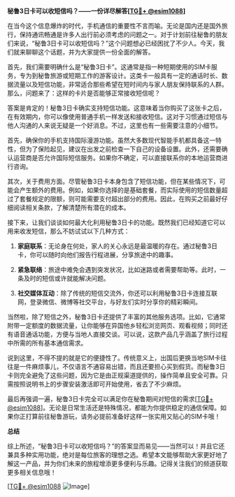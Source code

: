 **秘鲁3日卡可以收短信吗？——一份详尽解答[[TG💪+ @esim1088](https://t.me/s/esim1088)]**

在当今这个信息爆炸的时代，手机通信的重要性不言而喻。无论是国内还是国外旅行，保持通讯畅通是许多人出行前必须考虑的问题之一。对于计划前往秘鲁的朋友们来说，“秘鲁3日卡可以收短信吗？”这个问题想必已经困扰了不少人。今天，我们就来聊聊这个话题，并为大家提供一份全面的解答。

首先，我们需要明确什么是“秘鲁3日卡”。这通常是指一种短期使用的SIM卡服务，专为到秘鲁旅游或短期工作的游客设计。这类卡一般具有一定的通话时长、数据流量以及短信功能，非常适合那些希望在短时间内与家人朋友保持联系的人群。那么，问题来了：这样的卡片是否能够正常接收短信呢？

答案是肯定的！秘鲁3日卡确实支持短信功能。这意味着当你购买了这张卡之后，在有效期内，你可以像使用普通手机一样发送和接收短信。这对于习惯通过短信与他人沟通的人来说无疑是一个好消息。不过，这里也有一些需要注意的小细节。

首先，确保你的手机支持国际漫游功能。虽然大多数现代智能手机都具备这一特性，但为了保险起见，建议在出发之前检查一下自己的设备设置。此外，还需要确认运营商是否允许国际短信服务。如果你不确定，可以直接联系你的本地运营商进行咨询。

其次，关于费用方面。尽管秘鲁3日卡本身包含了短信功能，但在某些情况下，可能会产生额外的费用。例如，如果你选择的是基础套餐，而实际使用的短信数量超过了套餐规定的限额，则可能需要支付超出部分的费用。因此，在购买之前最好仔细阅读相关条款，了解清楚所有潜在的成本。

接下来，让我们谈谈如何最大化利用秘鲁3日卡的功能。既然我们已经知道它可以用来收发短信，那么不妨试试以下几种方式：

1. **家庭联系**：无论身在何处，家人的关心永远是最温暖的存在。通过秘鲁3日卡，你可以随时向他们报告行程进展，分享旅途中的趣事。
   
2. **紧急联络**：旅途中难免会遇到突发状况，比如迷路或者需要帮助等。此时，一条及时的短信或许就能解决问题。
   
3. **社交媒体互动**：除了传统的短信交流外，你还可以利用秘鲁3日卡连接互联网，登录微信、微博等社交平台，与好友们实时分享你的精彩瞬间。

当然啦，除了短信之外，秘鲁3日卡还提供了丰富的其他服务选项。比如，它通常附带一定额度的数据流量，让你能够在异国他乡轻松浏览网页、观看视频；同时还有语音通话功能，方便与当地人直接交谈。可以说，这款产品几乎涵盖了旅行过程中所需的所有基本通信需求。

说到这里，不得不提的就是它的便捷性了。传统意义上，出国后更换当地SIM卡往往是一件麻烦事儿，不仅语言不通容易出错，而且还要担心买到假货。而秘鲁3日卡则完全避免了这些问题，因为它是由正规渠道提供的，操作简单且安全可靠。只需按照说明书上的步骤安装激活即可开始使用，省去了不少麻烦。

最后再强调一遍，秘鲁3日卡完全可以满足你在秘鲁期间对短信的需求[[TG💪+ @esim1088](https://t.me/s/esim1088)]。无论是日常生活还是特殊情况，都能为你提供稳定的通信保障。如果你正打算前往秘鲁游玩，请务必提前准备好这样一张实用又贴心的SIM卡哦！

**总结**

综上所述，“秘鲁3日卡可以收短信吗？”的答案显而易见——当然可以！并且它还兼具多种实用功能，绝对是每位旅客的理想之选。希望本文能够帮助大家更好地了解这一产品，并为你们未来的旅程增添更多便利与乐趣。记得关注我们的频道获取更多相关信息哦！

[[TG💪+ @esim1088](https://t.me/s/esim1088) ![Image](https://i.postimg.cc/4NQfJmqS/Snipaste-2025-05-13-00-14-12.png)]